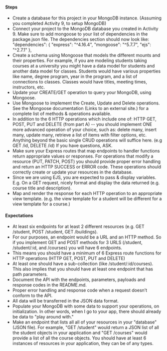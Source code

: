 #### Steps
- Create a database for this project in your MongoDB instance. (Assuming you completed Activity 9, to setup MongoDB)
- Connect your project to the MongoDB database you created in Activity 9. Make sure to add mongoose to your list of dependencies in the package.json file. The dependencies section should now look like: "dependencies": { "express": "^4.16.4", "mongoose": "^5.7.7", "ejs": "^2.7.1" },
- Create a schema using Mongoose that models the different mounts and their properties. For example, if you are modeling students taking courses at a university you might have a data model for students and another data model for classes. Students would have various properties like name, degree program, year in the program, and a list of connections to classes. Classes would have titles, meeting times, instructors, etc.
- Update your CREATE/GET operation to query your MongoDB, using Mongoose.
- Use Mongoose to implement the Create, Update and Delete operations. See the Mongoose documentation (Links to an external site.) for a complete list of methods & operations available.
- In addition to the 6 HTTP operations which include one of: HTTP GET, POST, PUT and DELETE (from part A) -- you should implement ONE more advanced operation of your choice, such as: delete many, insert many, update many, retrieve a list of items with filter options, etc. Anything beyond the basic single CRUD operations will suffice here. (e.g GET /id, DELETE /id) If you have questions, ASK.
- Make sure your Express routes that map endpoints to handler functions return appropriate values or responses. For operations that modify a resource (PUT, PATCH, POST) you should provide proper error handling and return an HTTP SUCCESS or ERROR code. These operations should correctly create or update your resources in the database.
- Since we are using EJS, you are expected to pass & display variables. E.g. On a GET request, nicely format and display the data returned (e.g. course title and description).
- Map and render the response for each HTTP operation to an appropriate view template. (e.g. the view template for a student will be different for a view template for a course.)

#### Expectations
- At least six endpoints for at least 2 different resources (e.g. GET /student, POST /student, GET /buildings).
- For our purposes, an endpoint would be a URL and an HTTP method. So if you implement GET and POST methods for 3 URLS (/student, /student/:id, and /courses) you will have 6 endpoints.
- This means you should have a minimum of 6 Express route functions for HTTP operations (HTTP GET, POST, PUT and DELETE)
- At least one should have a sub-collection (like /student/:id/courses). This also implies that you should have at least one endpoint that has path parameters.
- Document the API with the endpoints, parameters, payloads and response codes in the README.md.
- Proper error handling and response code when a request doesn’t conform to the API.
- All data will be transferred in the JSON data format.
- Populate your MongoDB with some data to support your operations, on initialization. In other words, when I go to your app, there should already be data to "play around with."
- Make an endpoint that lists all all of your resources in your "database" (JSON file).  For example, "GET /student" would return a JSON list of all the student objects in your application and "GET /courses" would provide a list of all the course objects. You should have at least 6 instances of resources in your application, they can be of any types.